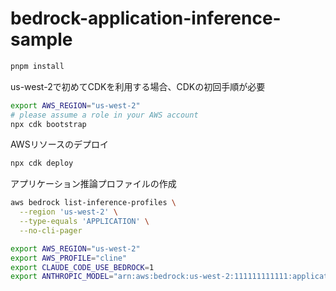 # bedrock-application-inference-sample

```bash
pnpm install
```

us-west-2で初めてCDKを利用する場合、CDKの初回手順が必要
```bash
export AWS_REGION="us-west-2"
# please assume a role in your AWS account
npx cdk bootstrap
```

AWSリソースのデプロイ
```bash
npx cdk deploy
```

アプリケーション推論プロファイルの作成
```bash
aws bedrock list-inference-profiles \
  --region 'us-west-2' \
  --type-equals 'APPLICATION' \
  --no-cli-pager
```


```bash
export AWS_REGION="us-west-2"
export AWS_PROFILE="cline"
export CLAUDE_CODE_USE_BEDROCK=1
export ANTHROPIC_MODEL="arn:aws:bedrock:us-west-2:111111111111:application-inference-profile/q6njv38y5u8s" && claude --verbose --debug -p hello
```


